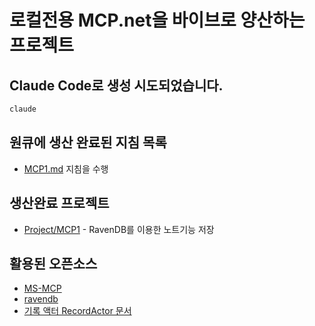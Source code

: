 ﻿# 로컬전용 MCP.net을 바이브로 양산하는 프로젝트 

## Claude Code로 생성 시도되었습니다.

```bash
claude
```

## 원큐에 생산 완료된 지침 목록
- [MCP1.md](MCP1.md) 지침을 수행

## 생산완료 프로젝트
- [Project/MCP1](Project/MCP1/README.md) - RavenDB를 이용한 노트기능 저장


## 활용된 오픈소스
- [MS-MCP](https://github.com/MicrosoftDocs/mcp)
- [ravendb](https://github.com/ravendb)
- [기록 액터 RecordActor 문서](https://github.com/psmon/NetCoreLabs/blob/main/Doc/ko/09_%EA%B8%B0%EB%A1%9D_%EC%95%A1%ED%84%B0_recordactor__.md)

